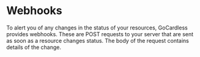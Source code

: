 # Webhooks

<p class="intro">To alert you of any changes in the status of your resources, GoCardless provides webhooks. These are POST requests to your server that are sent as soon as a resource changes status. The body of the request contains details of the change.</p>
